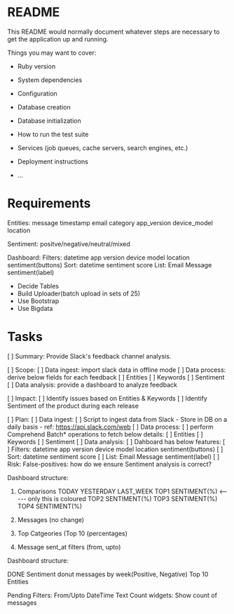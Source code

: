 # README

This README would normally document whatever steps are necessary to get the
application up and running.

Things you may want to cover:

* Ruby version

* System dependencies

* Configuration

* Database creation

* Database initialization

* How to run the test suite

* Services (job queues, cache servers, search engines, etc.)

* Deployment instructions

* ...


# Requirements

Entities:
message
timestamp
email
category
app_version
device_model
location

Sentiment:
positve/negative/neutral/mixed


Dashboard:
	Filters:
		datetime
		app version
		device model
		location
		sentiment(buttons)
	Sort:
		datetime
		sentiment score
	List:
		Email
		Message
		sentiment(label)

- Decide Tables
- Build Uploader(batch upload in sets of 25)
- Use Bootstrap
- Use Bigdata




# Tasks

[ ] Summary: Provide Slack's feedback channel analysis.

[ ] Scope:
	[ ] Data ingest: import slack data in offline mode
	[ ] Data process: derive below fields for each feedback
		[ ] Entities
		[ ] Keywords
		[ ] Sentiment
	[ ] Data analysis: provide a dashboard to analyze feedback

[ ] Impact:
	[ ] Identify issues based on Entities & Keywords
	[ ] Identify Sentiment of the product during each release

[ ] Plan:
	[ ] Data ingest:
		[ ] Script to ingest data from Slack
			- Store in DB on a daily basis
			- ref: https://api.slack.com/web
	[ ] Data process:
		[ ] perform Comprehend Batch* operations to fetch below details:
			[ ] Entities
			[ ] Keywords
			[ ] Sentiment
	[ ] Data analysis:
		[ ] Dahboard has below features:
			[ ] Filters:
				datetime
				app version
				device model
				location
				sentiment(buttons)
			[ ] Sort:
				datetime
				sentiment score
			[ ] List:
				Email
				Message
				sentiment(label)
[ ] Risk:
	False-positives: how do we ensure Sentiment analysis is correct?


Dashboard structure:
1) Comparisons
TODAY 				YESTERDAY 					LAST_WEEK
TOP1 SENTIMENT(%) <----- only this is coloured
TOP2 SENTIMENT(%)
TOP3 SENTIMENT(%)
TOP4 SENTIMENT(%)

2) Messages (no change)

3) Top Catgeories (Top 10 (percentages)

4) Message sent_at filters (from, upto)



Dashboard structure:

DONE
Sentiment donut
messages by week(Positive, Negative)
Top 10 Entities

Pending
Filters:
From/Upto DateTime
Text
Count widgets:
Show count of messages

